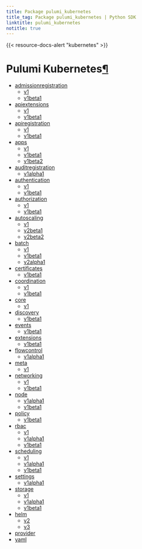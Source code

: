 ```yaml
---
title: Package pulumi_kubernetes
title_tag: Package pulumi_kubernetes | Python SDK
linktitle: pulumi_kubernetes
notitle: true
---
```


{{< resource-docs-alert "kubernetes" >}}

<div class="section" id="pulumi-kubernetes">
<h1>Pulumi Kubernetes<a class="headerlink" href="#pulumi-kubernetes" title="Permalink to this headline">¶</a></h1>
<div class="toctree-wrapper compound">
<ul>
<li class="toctree-l1"><a class="reference internal" href="admissionregistration/">admissionregistration</a><ul>
<li class="toctree-l2"><a class="reference internal" href="admissionregistration/v1/">v1</a></li>
<li class="toctree-l2"><a class="reference internal" href="admissionregistration/v1beta1/">v1beta1</a></li>
</ul>
</li>
<li class="toctree-l1"><a class="reference internal" href="apiextensions/">apiextensions</a><ul>
<li class="toctree-l2"><a class="reference internal" href="apiextensions/v1/">v1</a></li>
<li class="toctree-l2"><a class="reference internal" href="apiextensions/v1beta1/">v1beta1</a></li>
</ul>
</li>
<li class="toctree-l1"><a class="reference internal" href="apiregistration/">apiregistration</a><ul>
<li class="toctree-l2"><a class="reference internal" href="apiregistration/v1/">v1</a></li>
<li class="toctree-l2"><a class="reference internal" href="apiregistration/v1beta1/">v1beta1</a></li>
</ul>
</li>
<li class="toctree-l1"><a class="reference internal" href="apps/">apps</a><ul>
<li class="toctree-l2"><a class="reference internal" href="apps/v1/">v1</a></li>
<li class="toctree-l2"><a class="reference internal" href="apps/v1beta1/">v1beta1</a></li>
<li class="toctree-l2"><a class="reference internal" href="apps/v1beta2/">v1beta2</a></li>
</ul>
</li>
<li class="toctree-l1"><a class="reference internal" href="auditregistration/">auditregistration</a><ul>
<li class="toctree-l2"><a class="reference internal" href="auditregistration/v1alpha1/">v1alpha1</a></li>
</ul>
</li>
<li class="toctree-l1"><a class="reference internal" href="authentication/">authentication</a><ul>
<li class="toctree-l2"><a class="reference internal" href="authentication/v1/">v1</a></li>
<li class="toctree-l2"><a class="reference internal" href="authentication/v1beta1/">v1beta1</a></li>
</ul>
</li>
<li class="toctree-l1"><a class="reference internal" href="authorization/">authorization</a><ul>
<li class="toctree-l2"><a class="reference internal" href="authorization/v1/">v1</a></li>
<li class="toctree-l2"><a class="reference internal" href="authorization/v1beta1/">v1beta1</a></li>
</ul>
</li>
<li class="toctree-l1"><a class="reference internal" href="autoscaling/">autoscaling</a><ul>
<li class="toctree-l2"><a class="reference internal" href="autoscaling/v1/">v1</a></li>
<li class="toctree-l2"><a class="reference internal" href="autoscaling/v2beta1/">v2beta1</a></li>
<li class="toctree-l2"><a class="reference internal" href="autoscaling/v2beta2/">v2beta2</a></li>
</ul>
</li>
<li class="toctree-l1"><a class="reference internal" href="batch/">batch</a><ul>
<li class="toctree-l2"><a class="reference internal" href="batch/v1/">v1</a></li>
<li class="toctree-l2"><a class="reference internal" href="batch/v1beta1/">v1beta1</a></li>
<li class="toctree-l2"><a class="reference internal" href="batch/v2alpha1/">v2alpha1</a></li>
</ul>
</li>
<li class="toctree-l1"><a class="reference internal" href="certificates/">certificates</a><ul>
<li class="toctree-l2"><a class="reference internal" href="certificates/v1beta1/">v1beta1</a></li>
</ul>
</li>
<li class="toctree-l1"><a class="reference internal" href="coordination/">coordination</a><ul>
<li class="toctree-l2"><a class="reference internal" href="coordination/v1/">v1</a></li>
<li class="toctree-l2"><a class="reference internal" href="coordination/v1beta1/">v1beta1</a></li>
</ul>
</li>
<li class="toctree-l1"><a class="reference internal" href="core/">core</a><ul>
<li class="toctree-l2"><a class="reference internal" href="core/v1/">v1</a></li>
</ul>
</li>
<li class="toctree-l1"><a class="reference internal" href="discovery/">discovery</a><ul>
<li class="toctree-l2"><a class="reference internal" href="discovery/v1beta1/">v1beta1</a></li>
</ul>
</li>
<li class="toctree-l1"><a class="reference internal" href="events/">events</a><ul>
<li class="toctree-l2"><a class="reference internal" href="events/v1beta1/">v1beta1</a></li>
</ul>
</li>
<li class="toctree-l1"><a class="reference internal" href="extensions/">extensions</a><ul>
<li class="toctree-l2"><a class="reference internal" href="extensions/v1beta1/">v1beta1</a></li>
</ul>
</li>
<li class="toctree-l1"><a class="reference internal" href="flowcontrol/">flowcontrol</a><ul>
<li class="toctree-l2"><a class="reference internal" href="flowcontrol/v1alpha1/">v1alpha1</a></li>
</ul>
</li>
<li class="toctree-l1"><a class="reference internal" href="meta/">meta</a><ul>
<li class="toctree-l2"><a class="reference internal" href="meta/v1/">v1</a></li>
</ul>
</li>
<li class="toctree-l1"><a class="reference internal" href="networking/">networking</a><ul>
<li class="toctree-l2"><a class="reference internal" href="networking/v1/">v1</a></li>
<li class="toctree-l2"><a class="reference internal" href="networking/v1beta1/">v1beta1</a></li>
</ul>
</li>
<li class="toctree-l1"><a class="reference internal" href="node/">node</a><ul>
<li class="toctree-l2"><a class="reference internal" href="node/v1alpha1/">v1alpha1</a></li>
<li class="toctree-l2"><a class="reference internal" href="node/v1beta1/">v1beta1</a></li>
</ul>
</li>
<li class="toctree-l1"><a class="reference internal" href="policy/">policy</a><ul>
<li class="toctree-l2"><a class="reference internal" href="policy/v1beta1/">v1beta1</a></li>
</ul>
</li>
<li class="toctree-l1"><a class="reference internal" href="rbac/">rbac</a><ul>
<li class="toctree-l2"><a class="reference internal" href="rbac/v1/">v1</a></li>
<li class="toctree-l2"><a class="reference internal" href="rbac/v1alpha1/">v1alpha1</a></li>
<li class="toctree-l2"><a class="reference internal" href="rbac/v1beta1/">v1beta1</a></li>
</ul>
</li>
<li class="toctree-l1"><a class="reference internal" href="scheduling/">scheduling</a><ul>
<li class="toctree-l2"><a class="reference internal" href="scheduling/v1/">v1</a></li>
<li class="toctree-l2"><a class="reference internal" href="scheduling/v1alpha1/">v1alpha1</a></li>
<li class="toctree-l2"><a class="reference internal" href="scheduling/v1beta1/">v1beta1</a></li>
</ul>
</li>
<li class="toctree-l1"><a class="reference internal" href="settings/">settings</a><ul>
<li class="toctree-l2"><a class="reference internal" href="settings/v1alpha1/">v1alpha1</a></li>
</ul>
</li>
<li class="toctree-l1"><a class="reference internal" href="storage/">storage</a><ul>
<li class="toctree-l2"><a class="reference internal" href="storage/v1/">v1</a></li>
<li class="toctree-l2"><a class="reference internal" href="storage/v1alpha1/">v1alpha1</a></li>
<li class="toctree-l2"><a class="reference internal" href="storage/v1beta1/">v1beta1</a></li>
</ul>
</li>
<li class="toctree-l1"><a class="reference internal" href="helm/">helm</a><ul>
<li class="toctree-l2"><a class="reference internal" href="helm/v2/">v2</a></li>
<li class="toctree-l2"><a class="reference internal" href="helm/v3/">v3</a></li>
</ul>
</li>
<li class="toctree-l1"><a class="reference internal" href="provider/">provider</a></li>
<li class="toctree-l1"><a class="reference internal" href="yaml/">yaml</a></li>
</ul>
</div>
</div>
